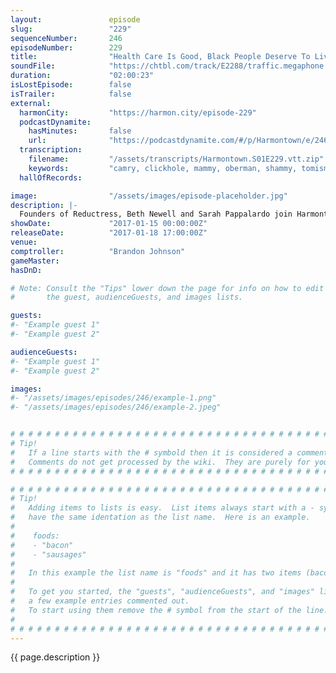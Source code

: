 ```yaml
---
layout:               episode
slug:                 "229"
sequenceNumber:       246
episodeNumber:        229
title:                "Health Care Is Good, Black People Deserve To Live"
soundFile:            "https://chtbl.com/track/E2288/traffic.megaphone.fm/STA5865931038.mp3?updated=1596834230"
duration:             "02:00:23"
isLostEpisode:        false
isTrailer:            false
external:
  harmonCity:         "https://harmon.city/episode-229"
  podcastDynamite:
    hasMinutes:       false
    url:              "https://podcastdynamite.com/#/p/Harmontown/e/246/229"
  transcription:
    filename:         "/assets/transcripts/Harmontown.S01E229.vtt.zip"
    keywords:         "camry, clickhole, mammy, oberman, shammy, tomism, vom, reductress, ringmaster, cesspool, faithfully, boogaloo, biscuit, boxed, satirical, feminists, righteousness, lucifer, latent, maddow, adhd, pearl, simplify, wad, greasy"
  hallOfRecords:      

image:                "/assets/images/episode-placeholder.jpg"
description: |-
  Founders of Reductress, Beth Newell and Sarah Pappalardo join Harmontown to promote their podcast Mouth Time and Dan tries to gain a feminist perspective, our friend Brandon Johnson returns and more!
showDate:             "2017-01-15 00:00:00Z"
releaseDate:          "2017-01-18 17:00:00Z"
venue:                
comptroller:          "Brandon Johnson"
gameMaster:           
hasDnD:               

# Note: Consult the "Tips" lower down the page for info on how to edit
#       the guest, audienceGuests, and images lists.

guests:
#- "Example guest 1"
#- "Example guest 2"

audienceGuests:
#- "Example guest 1"
#- "Example guest 2"

images:
#- "/assets/images/episodes/246/example-1.png"
#- "/assets/images/episodes/246/example-2.jpeg"


# # # # # # # # # # # # # # # # # # # # # # # # # # # # # # # # # # # # # # # # # # # # #
# Tip!
#   If a line starts with the # symbold then it is considered a comment.
#   Comments do not get processed by the wiki.  They are purely for your information.
# # # # # # # # # # # # # # # # # # # # # # # # # # # # # # # # # # # # # # # # # # # # #

# # # # # # # # # # # # # # # # # # # # # # # # # # # # # # # # # # # # # # # # # # # # #
# Tip!
#   Adding items to lists is easy.  List items always start with a - symbol and have
#   have the same identation as the list name.  Here is an example.
#
#    foods:
#    - "bacon"
#    - "sausages"
#
#   In this example the list name is "foods" and it has two items (bacon, and sausages).
#
#   To get you started, the "guests", "audienceGuests", and "images" lists below have
#   a few example entries commented out.
#   To start using them remove the # symbol from the start of the line.
#
# # # # # # # # # # # # # # # # # # # # # # # # # # # # # # # # # # # # # # # # # # # # #
---
```


<!-- The episode description will be rendered here -->
{{ page.description }}

<!-- Add your content BELOW here -->
<!-- vvvvvvvvvvvvvvvvvvvvvvvvvvv -->




<!-- ^^^^^^^^^^^^^^^^^^^^^^^^^^^ -->
<!-- Add your content ABOVE here -->

<!-- The episode gallery will be rendered here -->